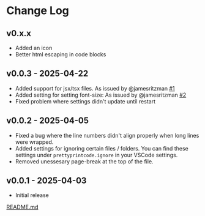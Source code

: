 # Change Log

## v0.x.x

- Added an icon
- Better html escaping in code blocks

## v0.0.3 - 2025-04-22

- Added support for jsx/tsx files. As issued by @jamesritzman [#1](https://github.com/snowflakemake/prettyprint/issues/1)
- Added setting for setting font-size: As issued by @jamesritzman [#2](https://github.com/snowflakemake/prettyprint/issues/2)
- Fixed problem where settings didn't update until restart

## v0.0.2 - 2025-04-05

- Fixed a bug where the line numbers didn't align properly when long lines were wrapped.
- Added settings for ignoring certain files / folders. You can find these settings under `prettyprintcode.ignore` in your VSCode settings.
- Removed unessesary page-break at the top of the file.

## v0.0.1 - 2025-04-03

- Initial release

[README.md](./README.md)
